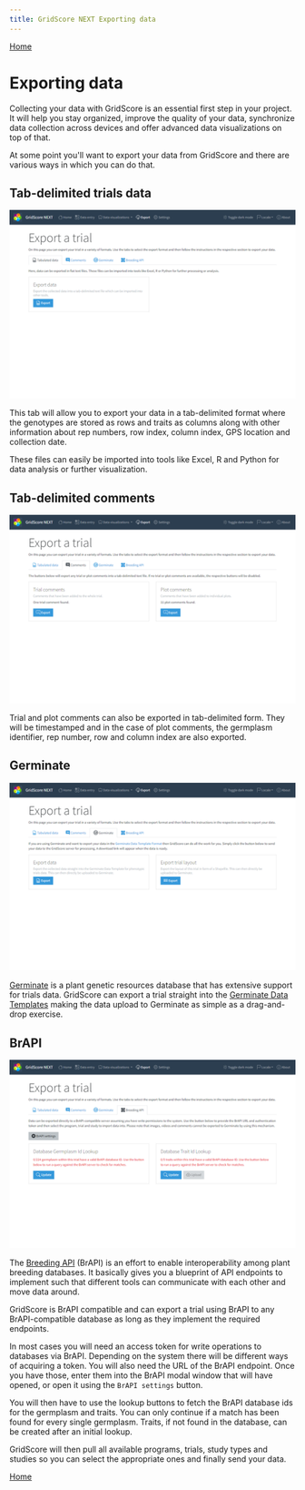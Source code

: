```yaml
---
title: GridScore NEXT Exporting data
---
```


<a href="index.html" class="btn btn-dark">Home</a>

# Exporting data

Collecting your data with GridScore is an essential first step in your project. It will help you stay organized, improve the quality of your data, synchronize data collection across devices and offer advanced data visualizations on top of that.

At some point you'll want to export your data from GridScore and there are various ways in which you can do that.

## Tab-delimited trials data
<img src="img/export-tab.png" style="max-width: 100%;" alt="Export of tab-delimited data">

This tab will allow you to export your data in a tab-delimited format where the genotypes are stored as rows and traits as columns along with other information about rep numbers, row index, column index, GPS location and collection date.

These files can easily be imported into tools like Excel, R and Python for data analysis or further visualization.

## Tab-delimited comments
<img src="img/export-comments.png" style="max-width: 100%;" alt="Export of comments">

Trial and plot comments can also be exported in tab-delimited form. They will be timestamped and in the case of plot comments, the germplasm identifier, rep number, row and column index are also exported.

## Germinate
<img src="img/export-germinate.png" style="max-width: 100%;" alt="Export to Germinate Data Templates">

[Germinate](https://ics.hutton.ac.uk/get-germinate) is a plant genetic resources database that has extensive support for trials data. GridScore can export a trial straight into the [Germinate Data Templates](https://github.com/germinateplatform/germinate-data-templates) making the data upload to Germinate as simple as a drag-and-drop exercise.

## BrAPI
<img src="img/export-brapi.png" style="max-width: 100%;" alt="Export via BrAPI">

The [Breeding API](https://brapi.org) (BrAPI) is an effort to enable interoperability among plant breeding databases. It basically gives you a blueprint of API endpoints to implement such that different tools can communicate with each other and move data around.

GridScore is BrAPI compatible and can export a trial using BrAPI to any BrAPI-compatible database as long as they implement the required endpoints.

In most cases you will need an access token for write operations to databases via BrAPI. Depending on the system there will be different ways of acquiring a token. You will also need the URL of the BrAPI endpoint. Once you have those, enter them into the BrAPI modal window that will have opened, or open it using the `BrAPI settings` button.

You will then have to use the lookup buttons to fetch the BrAPI database ids for the germplasm and traits. You can only continue if a match has been found for every single germplasm. Traits, if not found in the database, can be created after an initial lookup.

GridScore will then pull all available programs, trials, study types and studies so you can select the appropriate ones and finally send your data.

<a href="index.html" class="btn btn-dark">Home</a>